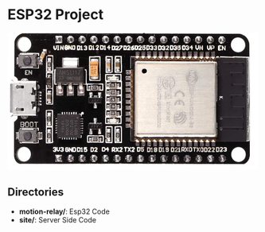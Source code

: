 # ESP32 Project

![ESP32 Picture](images/esp32-image.jpg)

## Directories

-  __motion-relay/__: Esp32 Code
- __site/__:   Server Side Code


